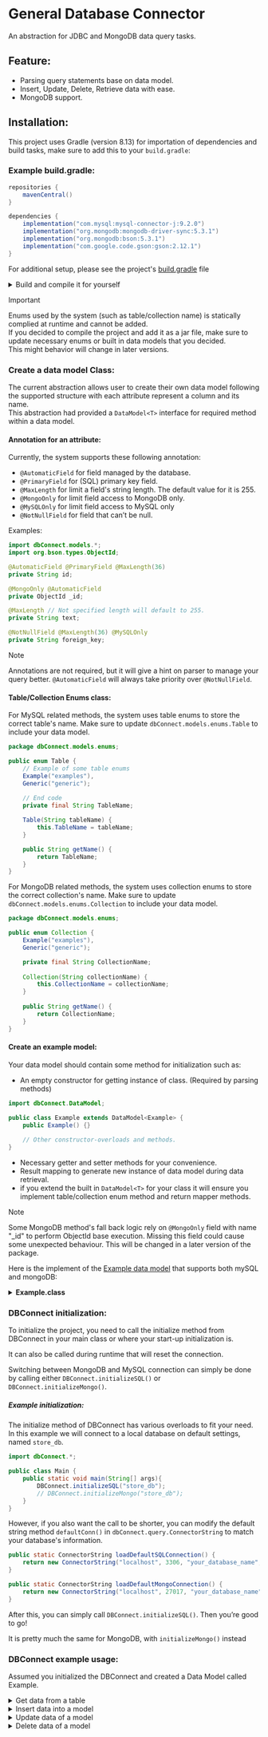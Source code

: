 # General Database Connector
An abstraction for JDBC and MongoDB data query tasks.

## Feature:
- Parsing query statements base on data model.
- Insert, Update, Delete, Retrieve data with ease.
- MongoDB support.

## Installation:
This project uses Gradle (version 8.13) for importation of dependencies and build tasks, 
make sure to add this to your `build.gradle`:
### Example build.gradle:
```Groovy
repositories {
    mavenCentral()
}

dependencies {
    implementation("com.mysql:mysql-connector-j:9.2.0")
    implementation("org.mongodb:mongodb-driver-sync:5.3.1")
    implementation("org.mongodb:bson:5.3.1")
    implementation("com.google.code.gson:gson:2.12.1")
}
```
For additional setup, please see the project's [build.gradle](https://github.com/baole444/DBConnector/blob/main/build.gradle) file

<details>
    <summary>Build and compile it for yourself</summary>

Since version 2.0, the project will drop java module as it is unnecessary.<br>
The project build script uses gradle's standard build and jar command.<br>

If wrapper is missing:
```console
gradle wrapper
```
To clean build, run:
```console
./gradlew clean build jar
```
Or if you don't need to clean the build directory:
```console
./gradlew build jar
```

The task will automatically generate three jars under `build\libs` which are:
- `DBConnector-version-source.jar`
- `DBConnector-version-javadoc.jar`
- `DBConnector-version.jar` (standalone)

</details>

> [!IMPORTANT]   
> Enums used by the system (such as table/collection name) is statically complied at runtime and cannot be added.<br>
> If you decided to compile the project and add it as a jar file, make sure to update necessary enums or built in data models that you decided.<br>
> This might behavior will change in later versions.

### Create a data model Class:
The current abstraction allows user to create their own data model following the supported structure
with each attribute represent a column and its name.<br>
This abstraction had provided a `DataModel<T>` interface for required method within a data model.

#### Annotation for an attribute:
Currently, the system supports these following annotation:
- `@AutomaticField` for field managed by the database.
- `@PrimaryField` for (SQL) primary key field.
- `@MaxLength` for limit a field's string length. The default value for it is 255.
- `@MongoOnly` for limit field access to MongoDB only.
- `@MySQLOnly` for limit field access to MySQL only
- `@NotNullField` for field that can’t be null.

Examples:
```java
import dbConnect.models.*;
import org.bson.types.ObjectId;

@AutomaticField @PrimaryField @MaxLength(36)
private String id;

@MongoOnly @AutomaticField
private ObjectId _id;

@MaxLength // Not specified length will default to 255.
private String text;

@NotNullField @MaxLength(36) @MySQLOnly
private String foreign_key;
```

> [!NOTE]   
> Annotations are not required, but it will give a hint on parser to manage your query better.
> `@AutomaticField` will always take priority over `@NotNullField`.

#### Table/Collection Enums class:
For MySQL related methods, the system uses table enums to store the correct table's name.
Make sure to update `dbConnect.models.enums.Table` to include your data model.

```java
package dbConnect.models.enums;

public enum Table {
    // Example of some table enums
    Example("examples"),
    Generic("generic");
    
    // End code
    private final String TableName;

    Table(String tableName) {
        this.TableName = tableName;
    }

    public String getName() {
        return TableName;
    }
}
```

For MongoDB related methods, the system uses collection enums to store the correct collection's name.
Make sure to update `dbConnect.models.enums.Collection` to include your data model.

```java
package dbConnect.models.enums;

public enum Collection {
    Example("examples"),
    Generic("generic");

    private final String CollectionName;
    
    Collection(String collectionName) {
        this.CollectionName = collectionName;
    }
    
    public String getName() {
        return CollectionName;
    }
}
```

#### Create an example model:
Your data model should contain some method for initialization such as:
- An empty constructor for getting instance of class. (Required by parsing methods)
```java
import dbConnect.DataModel;

public class Example extends DataModel<Example> {
    public Example() {}
    
    // Other constructor-overloads and methods.
}
```
- Necessary getter and setter methods for your convenience.
- Result mapping to generate new instance of data model during data retrieval.
- if you extend the built in `DataModel<T>` for your class it will ensure you implement table/collection enum method and return mapper methods.

> [!NOTE]
> Some MongoDB method's fall back logic rely on `@MongoOnly` field with name "_id" to perform ObjectId base execution.
> Missing this field could cause some unexpected behaviour.
> This will be changed in a later version of the package.

Here is the implement of the [Example data model](https://github.com/baole444/DBConnector/blob/main/Example%20Models/Example.java)
that supports both mySQL and mongoDB:
<details>
    <summary><b>Example.class</b></summary>

```java
package your_package;

import com.mongodb.MongoException;
import dbConnect.DataModel;
import dbConnect.mapper.DocumentInterface;
import dbConnect.mapper.ResultSetInterface;
import dbConnect.models.autogen.AutomaticField;
import dbConnect.models.autogen.PrimaryField;
import dbConnect.models.constrain.MaxLength;
import dbConnect.models.constrain.MongoOnly;
import dbConnect.models.constrain.MySQLOnly;
import dbConnect.models.enums.Collection;
import dbConnect.models.enums.Table;
import dbConnect.models.notnull.NotNullField;
import org.bson.Document;
import org.bson.types.ObjectId;

import java.sql.ResultSet;
import java.sql.SQLException;

public class Example extends DataModel<Example> {
    @AutomaticField @PrimaryField @MaxLength(36) @MySQLOnly
    private String uuid;

    @AutomaticField @MongoOnly
    private ObjectId _id; // Crucial for MongoDB method fallback.

    @NotNullField @MaxLength(100)
    private String user_name;

    private float balance;

    public Example() {}// Must have

    public Example(String uuid, String user_name, float balance) {
        this.uuid = uuid;
        this.user_name = user_name;
        this.balance = balance;
    }

    public Example(ObjectId _id, String user_name, float balance) {
        this._id = _id;
        this.user_name = user_name;
        this.balance = balance;
    }

    public Example(String user_name, float balance) {
        this.user_name = user_name;
        this.balance = balance;
    }

    public String getUuid() {
        return uuid;
    }

    public void setUuid(String uuid) {
        this.uuid = uuid;
    }

    public ObjectId get_id() {
        return _id;
    }

    public void set_id(ObjectId _id) {
        this._id = _id;
    }

    public String getUser_name() {
        return user_name;
    }

    public void setUser_name(String user_name) {
        this.user_name = user_name;
    }

    public float getBalance() {
        return balance;
    }

    public void setBalance(float balance) {
        this.balance = balance;
    }
    
    public static class ExampleSQLMapper implements ResultSetInterface<Example> {
        @Override
        public Example map(ResultSet resultSet) throws SQLException {
            String id = resultSet.getString("uuid");
            String userName = resultSet.getString("user_name");
            float balance = resultSet.getFloat("balance");
            return new Example(id, userName, balance);
        }
    }

    public static class ExampleMongoMapper implements DocumentInterface<Example> {
        @Override
        public Example map(Document document) throws MongoException {
            ObjectId id = document.getObjectId("_id");
            String userName = document.getString("user_name");
            float balance = document.getDouble("balance").floatValue();
            return new Example(id, userName, balance);
        }
    }

    @Override
    public Table getTable() {
        return Table.Example;
    }
    
    @Override
    public Collection getCollection() {
        return Collection.Example;
    }
    
    @Override
    public ResultSetInterface<Example> getTableMap() {
        return new ExampleSQLMapper();
    }
    
    @Override
    public DocumentInterface<Example> getCollectionMap() {
        return new ExampleMongoMapper();
    }
}
```
</details>

### DBConnect initialization:
To initialize the project, you need to call the initialize method from DBConnect in your main class or where your start-up initialization is.

It can also be called during runtime that will reset the connection.

Switching between MongoDB and MySQL connection can simply be done by calling either `DBConnect.initializeSQL()` or `DBConnect.initializeMongo()`.

##### Example initialization:
The initialize method of DBConnect has various overloads to fit your need. In this example we will connect to a local database on default settings, named `store_db`. 
```java
import dbConnect.*;

public class Main {
    public static void main(String[] args){
        DBConnect.initializeSQL("store_db");
        // DBConnect.initializeMongo("store_db");
    }
}
```
However, if you also want the call to be shorter,
you can modify the default string method `defaultConn()`
in `dbConnect.query.ConnectorString` to match your database's information.
```java
public static ConnectorString loadDefaultSQLConnection() {
    return new ConnectorString("localhost", 3306, "your_database_name", "root", "root");
}

public static ConnectorString loadDefaultMongoConnection() {
    return new ConnectorString("localhost", 27017, "your_database_name", null, null, null);
}
```
After this, you can simply call `DBConnect.initializeSQL()`. Then you’re good to go!

It is pretty much the same for MongoDB, with `initializeMongo()` instead

### DBConnect example usage:
Assumed you initialized the DBConnect and created a Data Model called Example.

<details>
    <summary>Get data from a table</summary>

```java
public void getExample() {
    List<Example> exampleList = DBConnect.retrieveAll(Example.class);
    if (exampleList != null) {
        for (Example example : exampleList) {
            System.out.println(example);
        }
    }
}

public void getExampleSQL(String id) {
    // In this case, we are searching base on uuid
    String condition = "uuid = ?";

    // Even if only expect one object, the method returns a list, so you should make a list here
    List<Example> exampleList = DBCconnect.retrieve(Example.class, condition, id);
    
    if (!exampleList.isEmpty()) {
        Example example = exampleList.getFirst();
        System.out.println(example);
    }
}

public void getExampleMongo(ObjectId id) {
    // In this case, we are searching base on _id
    // Make sure to try-catch for parsing id error.
    // Starting and ending "{}" bracket can be ommited.
    String condition = "_id : ?";

    // Even if only expect one object, the method returns a list, so you should make a list here
    List<Example> exampleList = DBCconnect.retrieve(Example.class, condition, id);

    if (!exampleList.isEmpty()) {
        Example example = exampleList.getFirst();
        System.out.println(example);
    }
}
```
</details>

<details>
    <summary>Insert data into a model</summary>

```java
// Insert a customer name "Ben" with a balance of 100.5
public void insertExample(String name, float balance) {
    Example newExample = new Example(name, balance);
    
    boolean success = DBConnect.insert(newExample);
    
    if (success) {
        System.out.println("Insert into database successfully");
    } else {
        System.out.println("Insert into database failed");
    }
}

insertExample("Ben", 100.5);
```
</details>

<details>
    <summary>Update data of a model</summary>

```java

public void updateExample(String name, Example value) {
    // for this example, we update by name.
    String condition;
    if (usingMongoDB) {
        condition = "user_name : ?";
    } else {
        condition = "user_name = ?";
    }
    
    boolean success = DBConnect.update(value, condition, name);

    if (success) {
        System.out.println("Update database successfully");
    } else {
        System.out.println("Update database failed");
    }
}

// We update entries where the name is "Ben" with new value of "Dover" and balance field of 200.5
updateExample("Ben", new Example("Dover",  200.5));
```

If you call `DBConnect.update(instance)`,
the parser will default to `PrimaryField` or `MongoOnly` field of that instance of data model.
If this is what you wanted,
make sure to initiate the instance with at least primary key field not null or mongo only field not null.
</details>

<details>
    <summary>Delete data of a model</summary>

```java
public void deleteExample(String name, Example instance) {
    String condition;
    if (usingMongoDB) {
        condition = "user_name : ?";
    } else {
        condition = "user_name = ?";
    }
    
    boolean success = DBConnect.delete(instance, condition, name);

    if (success) {
        System.out.println("Update database successfully");
    } else {
        System.out.println("Update database failed");
    }
}
// We delete all entries where the name is "Dover"
deleteExample("Dover", new Example());
```

If you call `DBConnect.delete(instance)`,
the parser will default to `PrimaryField` or `MongoOnly` field of that instance of data model.
If this is what you wanted,
make sure to initiate the instance with at least primary key field not null or mongo only field not null.
</details>